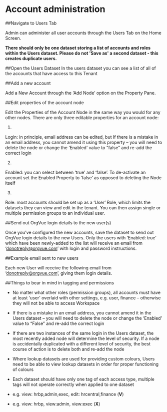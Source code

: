 # Account administration

##Navigate to Users Tab

Admin can administer all user accounts through the Users Tab on the Home Screen.

**There should only be one dataset storing a list of accounts and roles within the Users dataset. Please do not 'Save as' a second dataset - this creates duplicate users.**

##Open the Users Dataset
In the users dataset you can see a list of all of the accounts that have access to this Tenant

##Add a new account

Add a New Account through the ‘Add Node’ option on the Property Pane.

##Edit properties of the account node

Edit the Properties of the Account Node in the same way you would for any other nodes. There are only three editable properties for an account node:

1.
Login: in principle, email address can be edited, but If there is a mistake in an email address, you cannot amend it using this property – you will need to delete the node or change the ‘Enabled’ value to “false” and re-add the correct login

2.
Enabled: you can select between ‘true’ and ‘false’. To de-activate an account set the Enabled Property to ‘false’ as opposed to deleting the Node itself

3.
Role: most accounts should be set up as a ‘User’ Role, which limits the datasets they can view and edit in the tenant. You can then assign single or multiple permission groups to an individual user.

##Send out OrgVue login details to the new user(s)

Once you’ve configured the new accounts, save the dataset to send out OrgVue login details to the new Users. Only the users with ‘Enabled: true’ which have been newly-added to the list will receive an email from ‘donotreply@orgvue.com’ with login and password instructions.

##Example email sent to new users

Each new User will receive the following email from ‘donotreply@orgvue.com’, giving them login details.

##Things to bear in mind in tagging and permissions 

* No matter what other roles (permission groups), all accounts must have at least ‘user’ overlaid with other settings, e.g. user, finance – otherwise they will not be able to access Workspace

* If there is a mistake in an email address, you cannot amend it in the Users dataset – you will need to delete the node or change the ‘Enabled’ value to “False” and re-add the correct login

* If there are two instances of the same login in the Users dataset, the most recently added node will determine the level of security. If a node is accidentally duplicated with a different level of security, the best course of action is to delete both and re-add the node

* Where lookup datasets are used for providing custom colours, Users need to be able to view lookup datasets in order for proper functioning of colours 

*  Each dataset should have only one tag of each access type, multiple tags will not operate correctly when applied to one dataset
  *  e.g. view: hrbp,admin,exec, edit: hrcentral,finance (**V**)
  *  e.g. view: hrbp, view:admin, view:exec (**X**)


